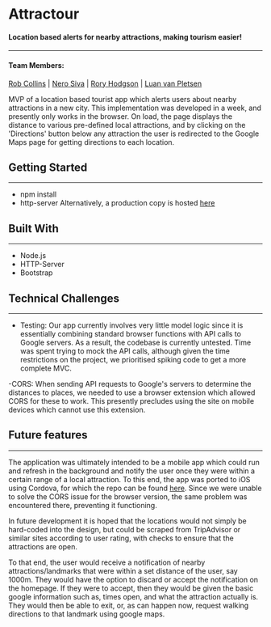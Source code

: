 # Attractour
#### Location based alerts for nearby attractions, making tourism easier!
---------------------------

#### Team Members:
[Rob Collins](https://github.com/racoll) | [Nero Siva](https://github.com/neroshan12) | [Rory Hodgson](https://github.com/rorybot) | [Luan van Pletsen](https://github.com/LuanvP)

MVP of a location based tourist app which alerts users about nearby attractions in a new city. This implementation was developed in a week, and presently only works in the browser. On load, the page displays the distance to various pre-defined local attractions, and by clicking on the 'Directions' button below any attraction the user is redirected to the Google Maps page for getting directions to each location.

## Getting Started
------------------
- npm install
- http-server
Alternatively, a production copy is hosted [here](http://attractour.herokuapp.com/)

## Built With
----------
- Node.js
- HTTP-Server
- Bootstrap

## Technical Challenges
--------------------
- Testing: Our app currently involves very little model logic since it is essentially combining standard browser functions with API calls to Google servers. As a result, the codebase is currently untested. Time was spent trying to mock the API calls, although given the time restrictions on the project, we prioritised spiking code to get a more complete MVC.

-CORS: When sending API requests to Google's servers to determine the distances to places, we needed to use a browser extension which allowed CORS for these to work. This presently precludes using the site on mobile devices which cannot use this extension.

## Future features
------------------
The application was ultimately intended to be a mobile app which could run and refresh in the background and notify the user once they were within a certain range of a local attraction. To this end, the app was ported to iOS using Cordova, for which the repo can be found [here](https://github.com/racoll/attractour). Since we were unable to solve the CORS issue for the browser version, the same problem was encountered there, preventing it functioning.

In future development it is hoped that the locations would not simply be hard-coded into the design, but could be scraped from TripAdvisor or similar sites according to user rating, with checks to ensure that the attractions are open.

To that end, the user would receive a notification of nearby attractions/landmarks that were within a set distance of the user, say 1000m. They would have the option to discard or accept the notification on the homepage. If they were to accept, then they would be given the basic google information such as, times open, and what the attraction actually is. They would then be able to exit, or, as can happen now, request walking directions to that landmark using google maps.
